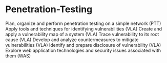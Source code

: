 # Penetration-Testing
Plan, organize and perform penetration testing on a simple network (PTT)
Apply tools and techniques for identifying vulnerabilities (VLA)
Create and apply a vulnerability map of a system (VLA)
Trace vulnerability to its root cause (VLA)
Develop and analyze countermeasures to mitigate vulnerabilities (VLA)
Identify and prepare disclosure of vulnerability (VLA)
Explore web application technologies and security issues associated with them (WAS)
